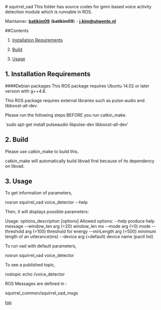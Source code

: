 <a id="top"/> 
# squirrel_vad
This folder has source codes for gmm based voice activity detection module which is runnable in ROS.

Maintainer: [**batikim09**](https://github.com/**github-user**/) (**batikim09**) - **j.kim@utwente.nl**

##Contents
1. <a href="#1--installation-requirements">Installation Requirements</a>

2. <a href="#2--build">Build</a>

3. <a href="#3--usage">Usage</a>

## 1. Installation Requirements <a id="1--installation-requirements"/>
####Debian packages
This ROS package requires Ubuntu 14.02 or later version with g++4.8.

This ROS package requires external libraries such as pulse-audio and libboost-all-dev.

Please run the following steps BEFORE you run catkin_make.

`sudo apt-get install pulseaudio libpulse-dev libboost-all-dev'

## 2. Build <a id="2--build"/>

Please use catkin_make to build this.

catkin_make will automatically build libvad first because of its dependency on libvad.

## 3. Usage <a id="3--usage"/>
To get information of parameters, 

rosrun squirrel_vad voice_detector --help

Then, it will displays possible parameters:

Usage: options_description [options]
Allowed options:
  --help                  produce help message
  --window_len arg (=20)  window_len ms
  --mode arg (=0)         mode
  --threshold arg (=100)  threshold for energy
  --minLength arg (=500)  minimum length of an utterance(ms)
  --device arg (=default) device name (pactl list)

To run vad with default parameters,

rosrun squirrel_vad voice_detector

To see a published topic,

rostopic echo /voice_detector

ROS Messages are defined in :

squirrel_common/squirrel_vad_msgs

<a href="#top">top</a>
